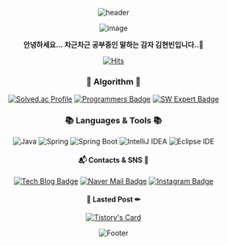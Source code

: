 <div align="center">

![header](https://capsule-render.vercel.app/api?type=waving&color=edd078&height=230&section=header&text=말하는..%20감자의%20깃허브&fontSize=30)

![image](https://github.com/khv9786/khv9786/assets/96505736/885ad538-df28-4e4c-bfac-65e0ed702bf4)

**안녕하세요...  차근차근 공부중인 말하는 감자 김현빈입니다..🥔**

[![Hits](https://hits.seeyoufarm.com/api/count/incr/badge.svg?url=https%3A%2F%2Fgithub.com%2Fkhv9786&count_bg=%2379C83D&title_bg=%23555555&icon=java.svg&icon_color=%2338B41E&title=hits&edge_flat=false)](https://hits.seeyoufarm.com)

<h3 align="center"><b>🌱 Algorithm 🌼</b></h3>

[![Solved.ac Profile](http://mazassumnida.wtf/api/mini/generate_badge?boj=khv9786)](https://solved.ac/khv9786)
[![Programmers Badge](http://img.shields.io/badge/-Programmers-172334?style=flat-square&logo=&link=https://programmers.co.kr/)](https://programmers.co.kr/)
[![SW Expert Badge](http://img.shields.io/badge/-SW%20Expert-1428A0?style=flat-square&logo=samsung&link=https://swexpertacademy.com/main/main.do)](https://swexpertacademy.com/main/main.do)

</div>

<h3 align="center"><b>📚 Languages & Tools 📚</b></h3>

<div align="center">

![Java](https://img.shields.io/badge/Java-007396.svg?&style=for-the-badge&logo=Java&logoColor=white)
![Spring](https://img.shields.io/badge/Spring-6DB33F.svg?&style=for-the-badge&logo=Spring&logoColor=white)
![Spring Boot](https://img.shields.io/badge/Spring%20Boot-6DB33F.svg?&style=for-the-badge&logo=Spring%20Boot&logoColor=white)
![IntelliJ IDEA](https://img.shields.io/badge/IntelliJ%20IDEA-000000.svg?&style=for-the-badge&logo=IntelliJ%20IDEA&logoColor=white)
![Eclipse IDE](https://img.shields.io/badge/Eclipse%20IDE-2C2255.svg?&style=for-the-badge&logo=Eclipse%20IDE&logoColor=white)

</div>

<!-- ![Anurag's GitHub stats](https://github-readme-stats.vercel.app/api?username=khv9786&show_icons=true&theme=radical)
-->

<h4 align="center"><b>📬 Contacts & SNS 💌</b></h4>
<div align="center">

[![Tech Blog Badge](http://img.shields.io/badge/-Web%20blog-orange?style=flat-square&logo=tistory&link=https://hb-in99.tistory.com//)](https://hb-in99.tistory.com//)
[![Naver Mail Badge](https://img.shields.io/badge/Naver-03C75A?style=flat-square&logo=Naver&logoColor=white&link=mailto:khv9786@naver.com)](mailto:khv9786@naver.com)
[![Instagram Badge](https://img.shields.io/badge/-Instagram-E4405F?style=flat-square&logo=Instagram&logoColor=white)](https://www.instagram.com/hb_in99/)

</div>

<div align="center">

<h4 align="center"><b>🔔 Lasted Post ✏</b></h4>

[![Tistory's Card](https://github-readme-tistory-card.vercel.app/api?name=my-blog&postId=123456)](https://hb-in99.tistory.com/)

![Footer](https://capsule-render.vercel.app/api?type=waving&color=edd078&height=200&section=footer)

</div>
